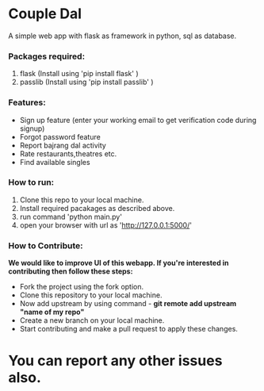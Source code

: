 # Couple Dal
A simple web app with flask as framework in python, sql as database.

### Packages required:
1. flask (Install using 'pip install flask' )
2. passlib (Install using 'pip install passlib' )

### Features:
* Sign up feature (enter your working email to get verification code during signup)
* Forgot password feature
* Report bajrang dal activity
* Rate restaurants,theatres etc.
* Find available singles

### How to run:
1. Clone this repo to your local machine.
2. Install required pacakages as described above.
3. run command 'python main.py'
4. open your browser with url as 'http://127.0.0.1:5000/'

### How to Contribute:
**We would like to improve UI of this webapp. If you're interested in contributing then follow these steps:**

* Fork the project using the fork option.
* Clone this repository to your local machine.
* Now add upstream by using command - **git remote add upstream "name of my repo"**
* Create a new branch on your local machine.
* Start contributing and make a pull request to apply these changes.


# You can report any other issues also.
